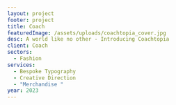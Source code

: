 ```yaml
---
layout: project
footer: project
title: Coach
featuredImage: /assets/uploads/coachtopia_cover.jpg
desc: A world like no other - Introducing Coachtopia
client: Coach
sectors:
  - Fashion
services:
  - Bespoke Typography
  - Creative Direction
  - "Merchandise "
year: 2023
---
```

